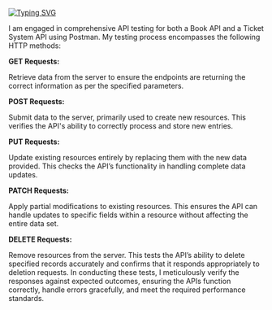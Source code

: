 
<a href="https://git.io/typing-svg"><img src="https://readme-typing-svg.demolab.com?font=Fira+Code&pause=1000&color=0E93D2CD&center=true&vCenter=true&random=false&width=435&lines=API+Testing+Using+Postman" alt="Typing SVG" /></a>

<div dir="auto">
<p>
  I am engaged in comprehensive API testing for both a Book API and a Ticket System API using Postman. My testing process encompasses the following HTTP methods:

<b>GET Requests:</b>

Retrieve data from the server to ensure the endpoints are returning the correct information as per the specified parameters.

<b>POST Requests:</b>

Submit data to the server, primarily used to create new resources. This verifies the API's ability to correctly process and store new entries.

<b>PUT Requests:</b>

Update existing resources entirely by replacing them with the new data provided. This checks the API’s functionality in handling complete data updates.

<b>PATCH Requests:</b>

Apply partial modifications to existing resources. This ensures the API can handle updates to specific fields within a resource without affecting the entire data set.

<b>DELETE Requests:</b>

Remove resources from the server. This tests the API’s ability to delete specified records accurately and confirms that it responds appropriately to deletion requests.
In conducting these tests, I meticulously verify the responses against expected outcomes, ensuring the APIs function correctly, handle errors gracefully, and meet the required performance standards.
</p>

  
</div>
